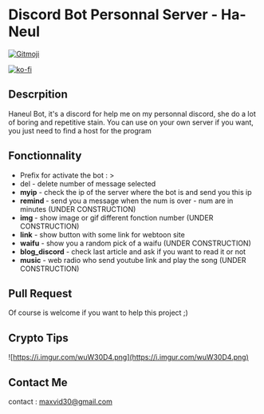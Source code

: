 # Discord Bot Personnal Server - Ha-Neul

<a href="https://gitmoji.dev">
  <img src="https://img.shields.io/badge/gitmoji-%20😜%20😍-FFDD67.svg?style=flat-square" alt="Gitmoji">
</a>

[![ko-fi](https://ko-fi.com/img/githubbutton_sm.svg)](https://ko-fi.com/A0A72UVP8)

## Descrpition

Haneul Bot, it's a discord for help me on my personnal discord, she do a lot of boring and repetitive stain. You can use on your own server if you want, you just need to find a host for the program

## Fonctionnality

   -  Prefix for activate the bot : >
   - del <num> - delete number of message selected
   - **myip** - check the ip of the server where the bot is and send you this ip
   - **remind <num>** - send you a message when the num is over - num are in minutes (UNDER CONSTRUCTION)
   - **img <num>** - show image or gif different fonction number (UNDER CONSTRUCTION)
   - **link** - show button with some link for webtoon site
   - **waifu** - show you a random pick of a waifu (UNDER CONSTRUCTION)
   - **blog_discord** - check last article and ask if you want to read it or not
   - **music** - web radio who send youtube link and play the song (UNDER CONSTRUCTION)

## Pull Request

Of course is welcome if you want to help this project ;)

## Crypto Tips

![https://i.imgur.com/wuW30D4.png](https://i.imgur.com/wuW30D4.png)

## Contact Me

contact : [maxvid30@gmail.com](mailto:maxvid30@gmail.com)
